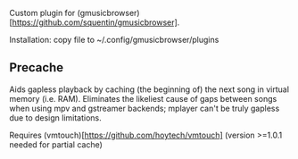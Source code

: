 Custom plugin for (gmusicbrowser)[https://github.com/squentin/gmusicbrowser].

Installation: copy file to ~/.config/gmusicbrowser/plugins

## Precache

Aids gapless playback by caching (the beginning of) the next song in virtual memory (i.e. RAM). Eliminates the likeliest cause of gaps between songs when using mpv and gstreamer backends; mplayer can't be truly gapless due to design limitations.

Requires (vmtouch)[https://github.com/hoytech/vmtouch] (version >=1.0.1 needed for partial cache)